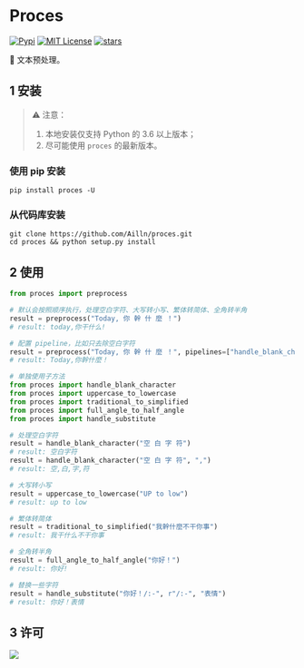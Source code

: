 # Proces

[![Pypi](https://img.shields.io/pypi/v/proces.svg)](https://pypi.org/project/proces/)
[![MIT License](https://img.shields.io/badge/license-MIT-green.svg)](https://github.com/Ailln/proces/blob/master/LICENSE)
[![stars](https://img.shields.io/github/stars/Ailln/proces.svg)](https://github.com/Ailln/proces/stargazers)

🐨 文本预处理。

## 1 安装

> ⚠️ 注意：
> 1. 本地安装仅支持 Python 的 3.6 以上版本；
> 2. 尽可能使用 `proces` 的最新版本。

### 使用 pip 安装

```shell
pip install proces -U
```

### 从代码库安装

```shell
git clone https://github.com/Ailln/proces.git
cd proces && python setup.py install
```

## 2 使用

```python
from proces import preprocess

# 默认会按照顺序执行，处理空白字符、大写转小写、繁体转简体、全角转半角
result = preprocess("Today, 你 幹 什 麼 ！")
# result: today,你干什么!

# 配置 pipeline，比如只去除空白字符
result = preprocess("Today, 你 幹 什 麼 ！", pipelines=["handle_blank_character"])
# result: Today,你幹什麼！

# 单独使用子方法
from proces import handle_blank_character
from proces import uppercase_to_lowercase
from proces import traditional_to_simplified
from proces import full_angle_to_half_angle
from proces import handle_substitute

# 处理空白字符
result = handle_blank_character("空 白 字 符")
# result: 空白字符
result = handle_blank_character("空 白 字 符", ",")
# result: 空,白,字,符

# 大写转小写
result = uppercase_to_lowercase("UP to low")
# result: up to low

# 繁体转简体
result = traditional_to_simplified("我幹什麼不干你事")
# result: 我干什么不干你事

# 全角转半角
result = full_angle_to_half_angle("你好！")
# result: 你好!

# 替换一些字符
result = handle_substitute("你好！/:-", r"/:-", "表情")
# result: 你好！表情
```

## 3 许可

[![](https://award.dovolopor.com?lt=License&rt=MIT&rbc=green)](./LICENSE)
